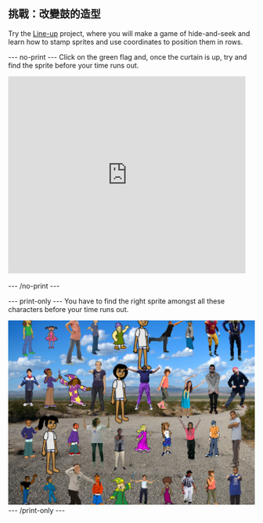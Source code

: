 ## 挑戰：改變鼓的造型

Try the [Line-up](https://projects.raspberrypi.org/en/projects/lineup?utm_source=pathway&utm_medium=whatnext&utm_campaign=projects) project, where you will make a game of hide-and-seek and learn how to stamp sprites and use coordinates to position them in rows.

\--- no-print \--- Click on the green flag and, once the curtain is up, try and find the sprite before your time runs out.

<div class="scratch-preview">
  <iframe allowtransparency="true" width="485" height="402" src="https://scratch.mit.edu/projects/embed/259020474/?autostart=false" frameborder="0" scrolling="no"></iframe>
</div>

\--- /no-print \---

\--- print-only \--- You have to find the right sprite amongst all these characters before your time runs out.

![showcase](images/lineup-showcase.png) \--- /print-only \---